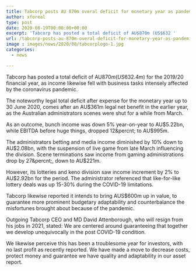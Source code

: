 ```yaml
---
title: Tabcorp posts AU 870m overal deficit for monetary year as pandemic effects on revenue
author: xforeal 
type: post
date: 2020-08-19T00:00:00+00:00
excerpt: 'Tabcorp has posted a total deficit of AU$870m (US$632 '
url: /tabcorp-posts-au-870m-overal-deficit-for-monetary-year-as-pandemic-effects-on-revenue/
image : images/news/2020/08/tabcorplogo-1.jpg
categories:
  - news

---
```

Tabcorp has posted a total deficit of AU$870m (US$632.4m) for the 2019/20 financial year, as income likewise fell with business tasks intensely affected by the coronavirus pandemic. 

The noteworthy legal total deficit after expense for the monetary year up to 30 June 2020, comes after an AU$361m legal net benefit in the earlier year, as the Australian administrators scenes were shut for a while from March. 

As an outcome, bunch income was down 5&percnt; year-on-year to AU$5.22bn, while EBITDA before huge things, dropped 12&percnt; to AU$995m. 

The administrators betting and media income diminished by 10&percnt; down to AU$2.08bn, with the suspension of live game from late March influencing the division. Scene terminations saw income from gaming administrations drop by 27&percnt;, down to AU$221m. 

However, its lotteries and keno division saw income increment by 2&percnt; to AU$2.92bn for the period. The administrator referenced that like-for-like lottery deals was up 15-30&percnt; during the COVID-19 limitations. 

Tabcorp likewise reported it intends to bring AUS$600m up in value, to guarantee more prominent budgetary adaptability and counterbalance the misfortunes brought about because of the pandemic. 

Outgoing Tabcorp CEO and MD David Attenborough, who will resign from his jobs in 2021, stated: We are centered around guaranteeing that together we develop unequivocally in the post COVID-19 condition. 

We likewise perceive this has been a troublesome year for investors, with no last profit as recently reported. We have made a move to decrease costs, protect money and guarantee we have quality and adaptability in our asset report.